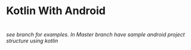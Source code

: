 # Kotlin With Android
# <h6>see branch for examples. In Master branch have sample android project structure using kotlin</h6>
